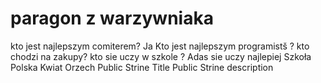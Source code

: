 # paragon z warzywniaka
kto jest najlepszym comiterem? Ja
Kto jest najlepszym programistš ?
kto chodzi na zakupy?
kto sie uczy w szkole ?
Adas sie uczy najlepiej
Szkoła
Polska
Kwiat
Orzech
Public Strine Title
Public Strine description